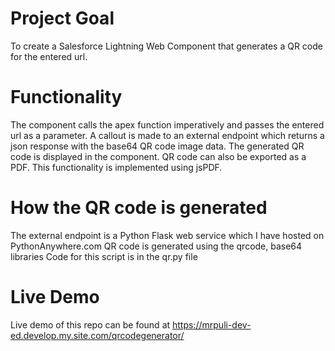 # Project Goal
To create a Salesforce Lightning Web Component that generates a QR code for the entered url.

# Functionality
The component calls the apex function imperatively and passes the entered url as a parameter.
A callout is made to an external endpoint which returns a json response with the base64 QR code image data.
The generated QR code is displayed in the component. 
QR code can also be exported as a PDF. This functionality is implemented using jsPDF.

# How the QR code is generated
The external endpoint is a Python Flask web service which I have hosted on PythonAnywhere.com
QR code is generated using the qrcode, base64 libraries
Code for this script is in the qr.py file

# Live Demo
Live demo of this repo can be found at https://mrpuli-dev-ed.develop.my.site.com/qrcodegenerator/